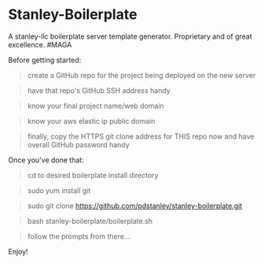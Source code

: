 # Stanley-Boilerplate

A stanley-llc boilerplate server template generator. Proprietary and of great excellence. #MAGA

Before getting started:
> create a GitHub repo for the project being deployed on the new server

> have that repo's GitHub SSH address handy

> know your final project name/web domain

> know your aws elastic ip public domain

> finally, copy the HTTPS git clone address for THIS repo now and have overall GitHub password handy

Once you've done that:
> cd to desired boilerplate install directory

> sudo yum install git

> sudo git clone https://github.com/pdstanley/stanley-boilerplate.git

> bash stanley-boilerplate/boilerplate.sh

> follow the prompts from there...

Enjoy!
